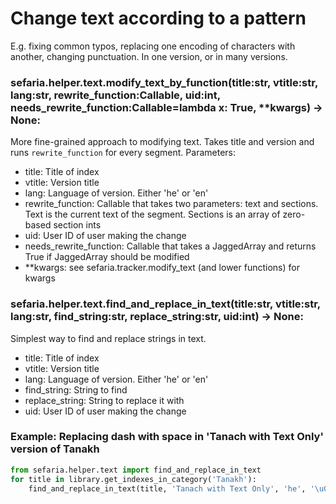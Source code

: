 # Change text according to a pattern
E.g. fixing common typos, replacing one encoding of characters with another, changing punctuation.  In one version, or in many versions.

### sefaria.helper.text.modify_text_by_function(title:str, vtitle:str, lang:str, rewrite_function:Callable, uid:int, needs_rewrite_function:Callable=lambda x: True, **kwargs) -> None:
More fine-grained approach to modifying text.
Takes title and version and runs `rewrite_function` for every segment.
Parameters:
- title: Title of index
- vtitle: Version title
- lang: Language of version. Either 'he' or 'en'
- rewrite_function: Callable that takes two parameters: text and sections. Text is the current text of the segment. Sections is an array of zero-based section ints
- uid: User ID of user making the change
- needs_rewrite_function: Callable that takes a JaggedArray and returns True if JaggedArray should be modified
- **kwargs: see sefaria.tracker.modify_text (and lower functions) for kwargs


### sefaria.helper.text.find_and_replace_in_text(title:str, vtitle:str, lang:str, find_string:str, replace_string:str, uid:int) -> None:
Simplest way to find and replace strings in text.
- title: Title of index
- vtitle: Version title
- lang: Language of version. Either 'he' or 'en'
- find_string: String to find
- replace_string: String to replace it with
- uid: User ID of user making the change

### Example: Replacing dash with space in 'Tanach with Text Only' version of Tanakh

```python
from sefaria.helper.text import find_and_replace_in_text
for title in library.get_indexes_in_category('Tanakh'):
    find_and_replace_in_text(title, 'Tanach with Text Only', 'he', '\u05BE', ' ', 5842)  # \u05BE is Hebrew dash
```


